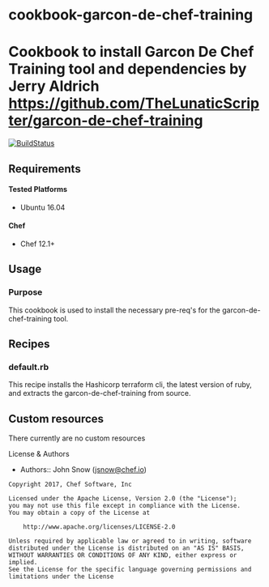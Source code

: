# cookbook-garcon-de-chef-training

Cookbook to install Garcon De Chef Training tool and dependencies by Jerry Aldrich https://github.com/TheLunaticScripter/garcon-de-chef-training
================================================================================================================================================

[![BuildStatus](https://travis-ci.org/TheLunaticScripter/cookbook-garcon-de-chef-training.svg?branch=master)](https://travis-ci.org/TheLunaticScripter/cookbook-garcon-de-chef-training)

Requirements
------------

#### Tested Platforms
- Ubuntu 16.04

#### Chef
- Chef 12.1+

Usage
-----

### Purpose
This cookbook is used to install the necessary pre-req's for the garcon-de-chef-training tool.

Recipes
-------

### default.rb
This recipe installs the Hashicorp terraform cli, the latest version of ruby, and extracts the garcon-de-chef-training from source.

Custom resources
----------------
There currently are no custom resources

License & Authors
- Authors:: John Snow (jsnow@chef.io)

```text
Copyright 2017, Chef Software, Inc

Licensed under the Apache License, Version 2.0 (the "License");
you may not use this file except in compliance with the License.
You may obtain a copy of the License at

    http://www.apache.org/licenses/LICENSE-2.0

Unless required by applicable law or agreed to in writing, software
distributed under the License is distributed on an "AS IS" BASIS,
WITHOUT WARRANTIES OR CONDITIONS OF ANY KIND, either express or implied.
See the License for the specific language governing permissions and
limitations under the License

